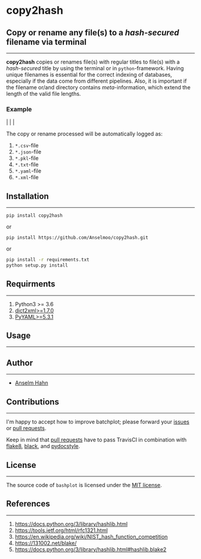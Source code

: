 # copy2hash

## Copy or rename any file(s) to a *hash-secured* filename via terminal
---

**copy2hash** copies or renames file(s) with regular titles to file(s) with a *hash-secured* title by using the terminal or in `python`-framework. Having unique filenames is essential for the correct indexing of databases, especially if the data come from different pipelines. Also, it is important if the filename or/and directory contains *meta*-information, which extend the length of the valid file lengths.


### Example

|
|
|

The copy or rename processed will be automatically logged as: 
 1. `*.csv`-file
 2. `*.json`-file
 3. `*.pkl`-file
 4. `*.txt`-file
 5. `*.yaml`-file
 6. `*.xml`-file
 
 ## Installation
---
```pip install copy2hash```

or

```pip install https://github.com/Anselmoo/copy2hash.git```

or 

```bash
pip install -r requirements.txt
python setup.py install
```
## Requirments
---

 1. Python3 >= 3.6
 2. [dict2xml>=1.7.0](https://github.com/lucasicf/dict2xml)
 3. [PyYAML>=5.3.1](https://github.com/yaml/pyyaml)
 
## Usage
---
 

## Author
---

 * [Anselm Hahn](https://github.com/Anselmoo)

## Contributions
---

I'm happy to accept how to improve batchplot; please forward your [issues](https://github.com/Anselmoo/copy2hash/issues) or [pull requests](https://github.com/Anselmoo/copy2hash/pulls).

Keep in mind that [pull requests](https://github.com/Anselmoo/bashplot/pulls) have to pass TravisCI in combination with [flake8](https://github.com/PyCQA/flake8), [black](https://github.com/psf/black), and [pydocstyle](https://github.com/PyCQA/pydocstyle).

## License
---

The source code of `bashplot` is licensed under the [MIT license](https://github.com/Anselmoo/copy2hash/blob/master/LICENSE).


## References
---
 
 1. https://docs.python.org/3/library/hashlib.html
 2. https://tools.ietf.org/html/rfc1321.html
 3. https://en.wikipedia.org/wiki/NIST_hash_function_competition
 4. https://131002.net/blake/
 5. https://docs.python.org/3/library/hashlib.html#hashlib.blake2
